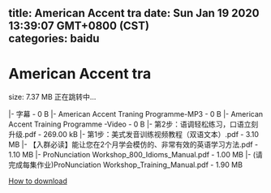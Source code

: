 
title: American Accent tra
date: Sun Jan 19 2020 13:39:07 GMT+0800 (CST)    
categories: baidu
---

# American Accent tra
size: 7.37 MB
 正在跳转中...
 
|- 字幕 - 0 B
|- American Accent Traning Programme-MP3 - 0 B
|- American Accent Training Programme -Video - 0 B
|- 第2步：语调轻松练习，口语立刻升级.pdf - 269.00 kB
|- 第1步：美式发音训练视频教程（双语文本）.pdf - 3.10 MB
|- 【入群必读】能让您在2个月学会模仿的、非常有效的英语学习方法.pdf - 1.10 MB
|- ProNunciation Workshop_800_Idioms_Manual.pdf - 1.00 MB
|- (请完成每集作业)ProNunciation Workshop_Training_Manual.pdf - 1.90 MB

[How to download](https://bpcam.bemobtrk.com/go/2ceec3aa-1ca2-46d6-b9ff-aaa5c184517c?jno=2109)